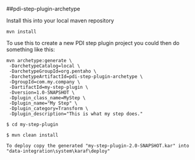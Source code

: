 ##pdi-step-plugin-archetype

Install this into your local maven repository
```
mvn install
```

To use this to create a new PDI step plugin project you could then do something like this:

```
mvn archetype:generate \
 -DarchetypeCatalog=local \
 -DarchetypeGroupId=org.pentaho \
 -DarchetypeArtifactId=pdi-step-plugin-archetype \
 -DgroupId=com.my.company \
 -DartifactId=my-step-plugin \
 -Dversion=1.0-SNAPSHOT \
 -Dplugin_class_name=MyStep \
 -Dplugin_name="My Step" \
 -Dplugin_category=Transform \
 -Dplugin_description="This is what my step does."

$ cd my-step-plugin

$ mvn clean install

To deploy copy the generated "my-step-plugin-2.0-SNAPSHOT.kar" into "data-integration\system\karaf\deploy"